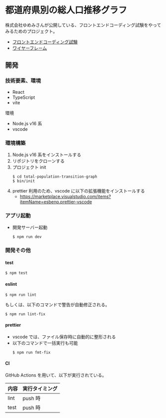 # 都道府県別の総人口推移グラフ

株式会社ゆめみさんが公開している、フロントエンドコーディング試験をやってみるためのプロジェクト。

- [フロントエンドコーディング試験](https://notion.yumemi.co.jp/0e9ef27b55704d7882aab55cc86c999d)
- [ワイヤーフレーム](https://notion.yumemi.co.jp/ab4a837f8e764dffb0fc93c7b1387af7)

## 開発

### 技術要素、環境

- React
- TypeScript
- vite

環境

- Node.js v16 系
- vscode

### 環境構築

1. Node.js v16 系をインストールする
1. リポジトリをクローンする
1. プロジェクト init
   ```
   $ cd total-population-transition-graph
   $ bin/init
   ```
1. prettier 利用のため、vscode に以下の拡張機能をインストールする
   - https://marketplace.visualstudio.com/items?itemName=esbenp.prettier-vscode

### アプリ起動

- 開発サーバー起動

  ```
  $ npm run dev
  ```

### 開発その他

#### test

```
$ npm test
```

#### eslint

```
$ npm run lint
```

もしくは、以下のコマンドで警告が自動修正される。

```
$ npm run lint-fix
```

#### prettier

- vscode では、ファイル保存時に自動的に整形される
- 以下のコマンドで一括実行も可能
  ```
  $ npm run fmt-fix
  ```

#### CI

GitHub Actions を用いて、以下が実行されている。

| 内容 | 実行タイミング |
| ---- | -------------- |
| lint | push 時        |
| test | push 時        |
